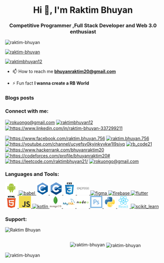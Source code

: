 <h1 align="center">Hi 👋, I'm Raktim Bhuyan</h1>
<h3 align="center">Competitive Programmer ,Full Stack Developer and Web 3.0 enthusiast</h3>

<p align="left"> <img src="https://komarev.com/ghpvc/?username=raktim-bhuyan&label=Profile%20views&color=0e75b6&style=flat" alt="raktim-bhuyan" /> </p>

<p align="left"> <a href="https://github.com/ryo-ma/github-profile-trophy"><img src="https://github-profile-trophy.vercel.app/?username=raktim-bhuyan" alt="raktim-bhuyan" /></a> </p>

<p align="left"> <a href="https://twitter.com/raktimbhuyan12" target="blank"><img src="https://img.shields.io/twitter/follow/raktimbhuyan12?logo=twitter&style=for-the-badge" alt="raktimbhuyan12" /></a> </p>

- 📫 How to reach me **bhuyanraktim20@gmail.com**

- ⚡ Fun fact **I wanna create a RB World**

### Blogs posts
<!-- BLOG-POST-LIST:START -->
<!-- BLOG-POST-LIST:END -->

<h3 align="left">Connect with me:</h3>
<p align="left">
<a href="https://dev.to/rokuongo@gmail.com" target="blank"><img align="center" src="https://raw.githubusercontent.com/rahuldkjain/github-profile-readme-generator/master/src/images/icons/Social/devto.svg" alt="rokuongo@gmail.com" height="30" width="40" /></a>
<a href="https://twitter.com/raktimbhuyan12" target="blank"><img align="center" src="https://raw.githubusercontent.com/rahuldkjain/github-profile-readme-generator/master/src/images/icons/Social/twitter.svg" alt="raktimbhuyan12" height="30" width="40" /></a>
<a href="https://linkedin.com/in/https://www.linkedin.com/in/raktim-bhuyan-337299211" target="blank"><img align="center" src="https://raw.githubusercontent.com/rahuldkjain/github-profile-readme-generator/master/src/images/icons/Social/linked-in-alt.svg" alt="https://www.linkedin.com/in/raktim-bhuyan-337299211" height="30" width="40" /></a>

<a href="https://fb.com/https://www.facebook.com/raktim.bhuyan.756" target="blank"><img align="center" src="https://raw.githubusercontent.com/rahuldkjain/github-profile-readme-generator/master/src/images/icons/Social/facebook.svg" alt="https://www.facebook.com/raktim.bhuyan.756" height="30" width="40" /></a>
<a href="https://instagram.com/raktim.bhuyan.756" target="blank"><img align="center" src="https://raw.githubusercontent.com/rahuldkjain/github-profile-readme-generator/master/src/images/icons/Social/instagram.svg" alt="raktim.bhuyan.756" height="30" width="40" /></a>
<a href="https://www.youtube.com/c/https://youtube.com/channel/ucyefsv0kyinkyvkw1l9sjyq" target="blank"><img align="center" src="https://raw.githubusercontent.com/rahuldkjain/github-profile-readme-generator/master/src/images/icons/Social/youtube.svg" alt="https://youtube.com/channel/ucyefsv0kyinkyvkw1l9sjyq" height="30" width="40" /></a>
<a href="https://www.codechef.com/users/rb_code21" target="blank"><img align="center" src="https://cdn.jsdelivr.net/npm/simple-icons@3.1.0/icons/codechef.svg" alt="rb_code21" height="30" width="40" /></a>
<a href="https://www.hackerrank.com/https://www.hackerrank.com/bhuyanraktim20" target="blank"><img align="center" src="https://raw.githubusercontent.com/rahuldkjain/github-profile-readme-generator/master/src/images/icons/Social/hackerrank.svg" alt="https://www.hackerrank.com/bhuyanraktim20" height="30" width="40" /></a>
<a href="https://codeforces.com/profile/rb_code21" target="blank"><img align="center" src="https://raw.githubusercontent.com/rahuldkjain/github-profile-readme-generator/master/src/images/icons/Social/codeforces.svg" alt="https://codeforces.com/profile/bhuyanraktim20#" height="30" width="40" /></a>
<a href="https://www.leetcode.com/https://leetcode.com/raktimbhuyan21/" target="blank"><img align="center" src="https://raw.githubusercontent.com/rahuldkjain/github-profile-readme-generator/master/src/images/icons/Social/leet-code.svg" alt="https://leetcode.com/raktimbhuyan21/" height="30" width="40" /></a>
<a href="https://auth.geeksforgeeks.org/user/rokuongo@gmail.com" target="blank"><img align="center" src="https://raw.githubusercontent.com/rahuldkjain/github-profile-readme-generator/master/src/images/icons/Social/geeks-for-geeks.svg" alt="rokuongo@gmail.com" height="30" width="40" /></a>
</p>

<h3 align="left">Languages and Tools:</h3>
<p align="left"> <a href="https://developer.android.com" target="_blank" rel="noreferrer"> <img src="https://raw.githubusercontent.com/devicons/devicon/master/icons/android/android-original-wordmark.svg" alt="android" width="40" height="40"/> </a> <a href="https://babeljs.io/" target="_blank" rel="noreferrer"> <img src="https://www.vectorlogo.zone/logos/babeljs/babeljs-icon.svg" alt="babel" width="40" height="40"/> </a> <a href="https://www.cprogramming.com/" target="_blank" rel="noreferrer"> <img src="https://raw.githubusercontent.com/devicons/devicon/master/icons/c/c-original.svg" alt="c" width="40" height="40"/> </a> <a href="https://www.w3schools.com/cpp/" target="_blank" rel="noreferrer"> <img src="https://raw.githubusercontent.com/devicons/devicon/master/icons/cplusplus/cplusplus-original.svg" alt="cplusplus" width="40" height="40"/> </a> <a href="https://www.w3schools.com/css/" target="_blank" rel="noreferrer"> <img src="https://raw.githubusercontent.com/devicons/devicon/master/icons/css3/css3-original-wordmark.svg" alt="css3" width="40" height="40"/> </a> <a href="https://expressjs.com" target="_blank" rel="noreferrer"> <img src="https://raw.githubusercontent.com/devicons/devicon/master/icons/express/express-original-wordmark.svg" alt="express" width="40" height="40"/> </a> <a href="https://www.figma.com/" target="_blank" rel="noreferrer"> <img src="https://www.vectorlogo.zone/logos/figma/figma-icon.svg" alt="figma" width="40" height="40"/> </a> <a href="https://firebase.google.com/" target="_blank" rel="noreferrer"> <img src="https://www.vectorlogo.zone/logos/firebase/firebase-icon.svg" alt="firebase" width="40" height="40"/> </a> <a href="https://flutter.dev" target="_blank" rel="noreferrer"> <img src="https://www.vectorlogo.zone/logos/flutterio/flutterio-icon.svg" alt="flutter" width="40" height="40"/> </a> <a href="https://www.w3.org/html/" target="_blank" rel="noreferrer"> <img src="https://raw.githubusercontent.com/devicons/devicon/master/icons/html5/html5-original-wordmark.svg" alt="html5" width="40" height="40"/> </a> <a href="https://developer.mozilla.org/en-US/docs/Web/JavaScript" target="_blank" rel="noreferrer"> <img src="https://raw.githubusercontent.com/devicons/devicon/master/icons/javascript/javascript-original.svg" alt="javascript" width="40" height="40"/> </a> <a href="https://kotlinlang.org" target="_blank" rel="noreferrer"> <img src="https://www.vectorlogo.zone/logos/kotlinlang/kotlinlang-icon.svg" alt="kotlin" width="40" height="40"/> </a> <a href="https://www.mongodb.com/" target="_blank" rel="noreferrer"> <img src="https://raw.githubusercontent.com/devicons/devicon/master/icons/mongodb/mongodb-original-wordmark.svg" alt="mongodb" width="40" height="40"/> </a> <a href="https://www.mysql.com/" target="_blank" rel="noreferrer"> <img src="https://raw.githubusercontent.com/devicons/devicon/master/icons/mysql/mysql-original-wordmark.svg" alt="mysql" width="40" height="40"/> </a> <a href="https://nodejs.org" target="_blank" rel="noreferrer"> <img src="https://raw.githubusercontent.com/devicons/devicon/master/icons/nodejs/nodejs-original-wordmark.svg" alt="nodejs" width="40" height="40"/> </a> <a href="https://www.photoshop.com/en" target="_blank" rel="noreferrer"> <img src="https://raw.githubusercontent.com/devicons/devicon/master/icons/photoshop/photoshop-line.svg" alt="photoshop" width="40" height="40"/> </a> <a href="https://www.python.org" target="_blank" rel="noreferrer"> <img src="https://raw.githubusercontent.com/devicons/devicon/master/icons/python/python-original.svg" alt="python" width="40" height="40"/> </a> <a href="https://reactjs.org/" target="_blank" rel="noreferrer"> <img src="https://raw.githubusercontent.com/devicons/devicon/master/icons/react/react-original-wordmark.svg" alt="react" width="40" height="40"/> </a> <a href="https://scikit-learn.org/" target="_blank" rel="noreferrer"> <img src="https://upload.wikimedia.org/wikipedia/commons/0/05/Scikit_learn_logo_small.svg" alt="scikit_learn" width="40" height="40"/> </a> </p>

<h3 align="left">Support:</h3>
<p><a href="https://www.buymeacoffee.com/Raktim Bhuyan"> <img align="left" src="https://cdn.buymeacoffee.com/buttons/v2/default-yellow.png" height="50" width="210" alt="Raktim Bhuyan" /></a></p><br><br>

<p><img align="left" src="https://github-readme-stats.vercel.app/api/top-langs?username=raktim-bhuyan&show_icons=true&locale=en&layout=compact" alt="raktim-bhuyan" /></p>

<p>&nbsp;<img align="center" src="https://github-readme-stats.vercel.app/api?username=raktim-bhuyan&show_icons=true&locale=en" alt="raktim-bhuyan" /></p>

<p><img align="center" src="https://github-readme-streak-stats.herokuapp.com/?user=raktim-bhuyan&" alt="raktim-bhuyan" /></p>

